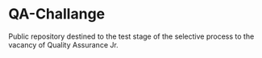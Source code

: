 # QA-Challange
Public repository destined to the test stage of the selective process to the vacancy of Quality Assurance Jr.

